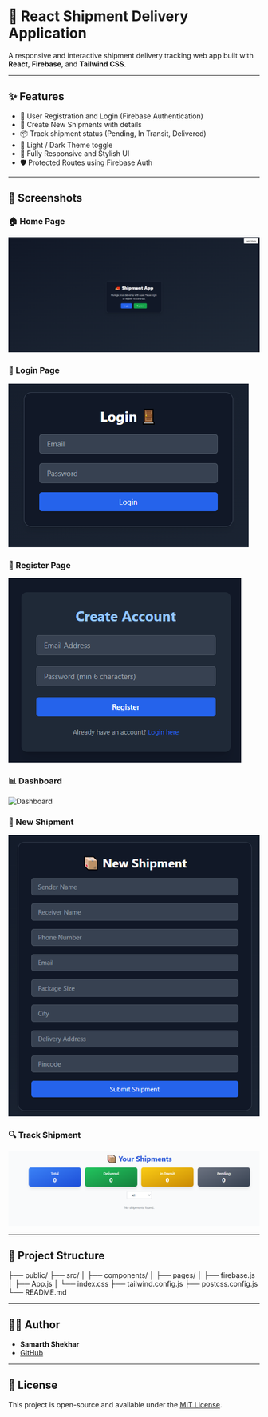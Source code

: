 # 🚚 React Shipment Delivery Application

A responsive and interactive shipment delivery tracking web app built with **React**, **Firebase**, and **Tailwind CSS**.

---

## ✨ Features

- 🔐 User Registration and Login (Firebase Authentication)
- 🧾 Create New Shipments with details
- 📦 Track shipment status (Pending, In Transit, Delivered)
- 🌙 Light / Dark Theme toggle
- 📱 Fully Responsive and Stylish UI
- 🛡️ Protected Routes using Firebase Auth

---

## 📸 Screenshots

### 🏠 Home Page
![Home](https://raw.githubusercontent.com/Samarth-Shekhar/React-Shipment-Delivery-Application/main/screenshots/home.png)

### 🔐 Login Page
![Login](https://raw.githubusercontent.com/Samarth-Shekhar/React-Shipment-Delivery-Application/main/screenshots/login.png)

### 📝 Register Page
![Register](https://raw.githubusercontent.com/Samarth-Shekhar/React-Shipment-Delivery-Application/main/screenshots/register.png)

### 📊 Dashboard
![Dashboard](screenshots/dashboard_2.png)

### 🚚 New Shipment
![New Shipment](https://raw.githubusercontent.com/Samarth-Shekhar/React-Shipment-Delivery-Application/main/screenshots/new-shipment.png)

### 🔍 Track Shipment
![Track Shipment](https://raw.githubusercontent.com/Samarth-Shekhar/React-Shipment-Delivery-Application/main/screenshots/track-shipment.png)


---

## 📁 Project Structure

├── public/
├── src/
│ ├── components/
│ ├── pages/
│ ├── firebase.js
│ ├── App.js
│ └── index.css
├── tailwind.config.js
├── postcss.config.js
└── README.md

---

## 🙋‍♂️ Author

- **Samarth Shekhar**
- [GitHub](https://github.com/Samarth-Shekhar)

---

## 📄 License

This project is open-source and available under the [MIT License](LICENSE).
